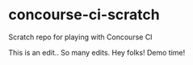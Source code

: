 # concourse-ci-scratch
Scratch repo for playing with Concourse CI

This is an edit..
So many edits.
Hey folks! Demo time!
